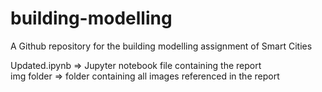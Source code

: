 # building-modelling
A Github repository for the building modelling assignment of Smart Cities  

Updated.ipynb => Jupyter notebook file containing the report  
img folder => folder containing all images referenced in the report
